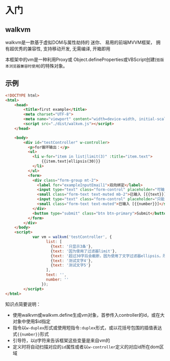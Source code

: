 # 入门

## walkvm

walkvm是一款基于虚拟DOM与属性劫持的 迷你、 易用的前端MVVM框架， 拥有超优秀的兼容性, 支持移动开发, 无需编译, 开箱即用

本框架中的vm是一种利用Proxy或 Object.defineProperties或VBScript创建(`低版本浏览器兼容时使用`)的特殊对象。

## 示例

````html
<!DOCTYPE html>
<html>
    <head>
        <title>first example</title>
        <meta charset="UTF-8">
        <meta name="viewport" content="width=device-width, initial-scale=1.0">
        <script src="./dist/walkvm.js"></script>
    </head>

    <body>
        <div id="testController" w-controller>
          <p>for循环输出：</p>
          <ul>
            <li w-for="item in list|limit(3)" :title="item.text">
                {{item.text|ellipsis(30)}}
            </li>
          </ul>
          <form>
            <div class="form-group mt-2">
              <label for="exampleInputEmail1">双向绑定</label>
              <input type="text" class="form-control" placeholder="可输入任意字符" :duplex-input="text">
              <small class="form-text text-muted mb-2">已输入 [{{text}}]</small>
              <input type="text" class="form-control" placeholder="只能输入8位数字" data-filter="number,length" data-filter-length="8" :duplex="number">
              <small class="form-text text-muted">已输入 [{{number}}]</small>
            </div>
            <button type="submit" class="btn btn-primary">Submit</button>
          </form>
        </div>
    </body>
    <script>
            var vm = walkvm('testController', {
                  list: [
                    {text: '只显示3条'},
                    {text: '因为使用了过滤器limit'},
                    {text: '超过30字后会截断，因为使用了文字过滤器ellipsis，所以后面的显示不到了'},
                    {text: '测试文字4'},
                    {text: '测试文字5'}
                  ],
                  text: '',
                  number: ''
                });                    
        </script>
</html>
````



知识点简要说明：

- 使用walkvm或walkvm.define生成vm对象，首参传入controller的id，或在大对象中使用$id指定
- 指令以`w-duplex`形式或使用短指令`:duplex`形式，或以花括号包围的插值表达式`{{number}}`形式
- 引导符，以`@`字符来告诉框架这些变量是来自vm的
- 定义时将自动扫描对应的`id`属性或者以`w-controller`定义的对应id所在dom区域
